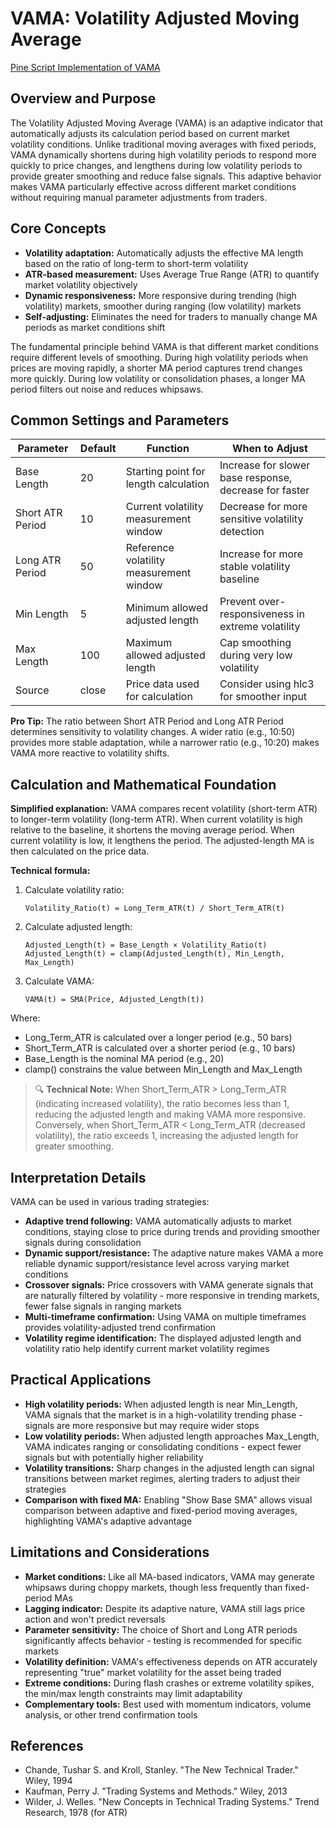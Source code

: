 # VAMA: Volatility Adjusted Moving Average

[Pine Script Implementation of VAMA](https://github.com/mihakralj/pinescript/blob/main/indicators/trends_IIR/vama.pine)

## Overview and Purpose

The Volatility Adjusted Moving Average (VAMA) is an adaptive indicator that automatically adjusts its calculation period based on current market volatility conditions. Unlike traditional moving averages with fixed periods, VAMA dynamically shortens during high volatility periods to respond more quickly to price changes, and lengthens during low volatility periods to provide greater smoothing and reduce false signals. This adaptive behavior makes VAMA particularly effective across different market conditions without requiring manual parameter adjustments from traders.

## Core Concepts

* **Volatility adaptation:** Automatically adjusts the effective MA length based on the ratio of long-term to short-term volatility
* **ATR-based measurement:** Uses Average True Range (ATR) to quantify market volatility objectively
* **Dynamic responsiveness:** More responsive during trending (high volatility) markets, smoother during ranging (low volatility) markets
* **Self-adjusting:** Eliminates the need for traders to manually change MA periods as market conditions shift

The fundamental principle behind VAMA is that different market conditions require different levels of smoothing. During high volatility periods when prices are moving rapidly, a shorter MA period captures trend changes more quickly. During low volatility or consolidation phases, a longer MA period filters out noise and reduces whipsaws.

## Common Settings and Parameters

| Parameter | Default | Function | When to Adjust |
|-----------|---------|----------|---------------|
| Base Length | 20 | Starting point for length calculation | Increase for slower base response, decrease for faster |
| Short ATR Period | 10 | Current volatility measurement window | Decrease for more sensitive volatility detection |
| Long ATR Period | 50 | Reference volatility measurement window | Increase for more stable volatility baseline |
| Min Length | 5 | Minimum allowed adjusted length | Prevent over-responsiveness in extreme volatility |
| Max Length | 100 | Maximum allowed adjusted length | Cap smoothing during very low volatility |
| Source | close | Price data used for calculation | Consider using hlc3 for smoother input |

**Pro Tip:** The ratio between Short ATR Period and Long ATR Period determines sensitivity to volatility changes. A wider ratio (e.g., 10:50) provides more stable adaptation, while a narrower ratio (e.g., 10:20) makes VAMA more reactive to volatility shifts.

## Calculation and Mathematical Foundation

**Simplified explanation:**
VAMA compares recent volatility (short-term ATR) to longer-term volatility (long-term ATR). When current volatility is high relative to the baseline, it shortens the moving average period. When current volatility is low, it lengthens the period. The adjusted-length MA is then calculated on the price data.

**Technical formula:**

1. Calculate volatility ratio:
   ```
   Volatility_Ratio(t) = Long_Term_ATR(t) / Short_Term_ATR(t)
   ```

2. Calculate adjusted length:
   ```
   Adjusted_Length(t) = Base_Length × Volatility_Ratio(t)
   Adjusted_Length(t) = clamp(Adjusted_Length(t), Min_Length, Max_Length)
   ```

3. Calculate VAMA:
   ```
   VAMA(t) = SMA(Price, Adjusted_Length(t))
   ```

Where:
- Long_Term_ATR is calculated over a longer period (e.g., 50 bars)
- Short_Term_ATR is calculated over a shorter period (e.g., 10 bars)
- Base_Length is the nominal MA period (e.g., 20)
- clamp() constrains the value between Min_Length and Max_Length

> 🔍 **Technical Note:** When Short_Term_ATR > Long_Term_ATR (indicating increased volatility), the ratio becomes less than 1, reducing the adjusted length and making VAMA more responsive. Conversely, when Short_Term_ATR < Long_Term_ATR (decreased volatility), the ratio exceeds 1, increasing the adjusted length for greater smoothing.

## Interpretation Details

VAMA can be used in various trading strategies:

* **Adaptive trend following:** VAMA automatically adjusts to market conditions, staying close to price during trends and providing smoother signals during consolidation
* **Dynamic support/resistance:** The adaptive nature makes VAMA a more reliable dynamic support/resistance level across varying market conditions
* **Crossover signals:** Price crossovers with VAMA generate signals that are naturally filtered by volatility - more responsive in trending markets, fewer false signals in ranging markets
* **Multi-timeframe confirmation:** Using VAMA on multiple timeframes provides volatility-adjusted trend confirmation
* **Volatility regime identification:** The displayed adjusted length and volatility ratio help identify current market volatility regimes

## Practical Applications

* **High volatility periods:** When adjusted length is near Min_Length, VAMA signals that the market is in a high-volatility trending phase - signals are more responsive but may require wider stops
* **Low volatility periods:** When adjusted length approaches Max_Length, VAMA indicates ranging or consolidating conditions - expect fewer signals but with potentially higher reliability
* **Volatility transitions:** Sharp changes in the adjusted length can signal transitions between market regimes, alerting traders to adjust their strategies
* **Comparison with fixed MA:** Enabling "Show Base SMA" allows visual comparison between adaptive and fixed-period moving averages, highlighting VAMA's adaptive advantage

## Limitations and Considerations

* **Market conditions:** Like all MA-based indicators, VAMA may generate whipsaws during choppy markets, though less frequently than fixed-period MAs
* **Lagging indicator:** Despite its adaptive nature, VAMA still lags price action and won't predict reversals
* **Parameter sensitivity:** The choice of Short and Long ATR periods significantly affects behavior - testing is recommended for specific markets
* **Volatility definition:** VAMA's effectiveness depends on ATR accurately representing "true" market volatility for the asset being traded
* **Extreme conditions:** During flash crashes or extreme volatility spikes, the min/max length constraints may limit adaptability
* **Complementary tools:** Best used with momentum indicators, volume analysis, or other trend confirmation tools

## References

* Chande, Tushar S. and Kroll, Stanley. "The New Technical Trader." Wiley, 1994
* Kaufman, Perry J. "Trading Systems and Methods." Wiley, 2013
* Wilder, J. Welles. "New Concepts in Technical Trading Systems." Trend Research, 1978 (for ATR)
